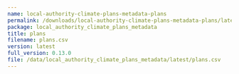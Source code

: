 ```yaml
---
name: local-authority-climate-plans-metadata-plans
permalink: /downloads/local-authority-climate-plans-metadata-plans/latest
package: local_authority_climate_plans_metadata
title: plans
filename: plans.csv
version: latest
full_version: 0.13.0
file: /data/local_authority_climate_plans_metadata/latest/plans.csv
---
```

